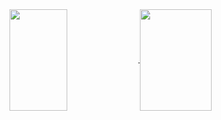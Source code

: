 <div>
  <a href="https://github.com/w7b">
    <img height="180em" align="center" width="45%" src="https://github-readme-stats.vercel.app/api?username=w7b&theme=prussian&show_icons=true&hide_border=true&count_private=true">
    <img height="180em" align="center" width="50%" src="https://github-readme-stats.vercel.app/api/top-langs/?username=w7b&theme=prussian&show_icons=true&hide_border=true&layout=compact">
  </a>
</div>

<div style="display: inline-block; align: center"><br>
    
</div>
